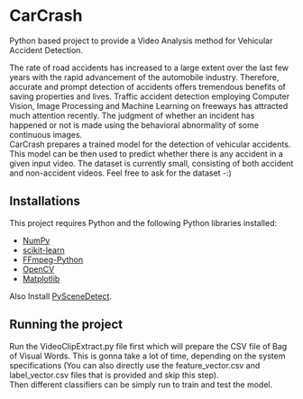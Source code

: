 # CarCrash

Python based project to provide a Video Analysis method for Vehicular Accident Detection.

The rate of road accidents has increased to a large extent over the last few years with the rapid advancement of the automobile industry. Therefore, accurate and prompt detection of accidents offers tremendous benefits of saving properties and lives. Traffic accident detection employing Computer Vision, Image Processing and Machine Learning on freeways has attracted much attention recently. The judgment of whether an incident has happened or not is made using the behavioral abnormality of some continuous images.<br/>
CarCrash prepares a trained model for the detection of vehicular accidents. This model can be then used to predict whether there is any accident in a given input video. The dataset is currently small, consisting of both accident and non-accident videos. Feel free to ask for the dataset -:)

## Installations

This project requires Python and the following Python libraries installed:
* [NumPy](https://numpy.org/)
* [scikit-learn](https://scikit-learn.org/stable/)
* [FFmpeg-Python](https://pypi.org/project/ffmpeg-python/)
* [OpenCV](https://opencv.org/)
* [Matplotlib](https://matplotlib.org/)
 
Also Install [PySceneDetect](https://pyscenedetect.readthedocs.io/en/latest/download/).

## Running the project

Run the VideoClipExtract.py file first which will prepare the CSV file of Bag of Visual Words. This is gonna take a lot of time, depending on the system specifications (You can also directly use the feature_vector.csv and label_vector.csv files that is provided and skip this step).<br/>
Then different classifiers can be simply run to train and test the model.
